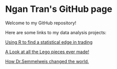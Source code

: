 # Ngan Tran's GitHub page

Welcome to my GitHub repository!

Here are some links to my data analysis projects:

<a href="https://numbermuncher11.github.io/statistical-edge-for-futures-trading/">Using R to find a statistical edge in trading </a>

<a href="https://numbermuncher11.github.io/Lego/"> A Look at all the Lego pieces ever made! </a>

<a href="https://numbermuncher11.github.io/Discovery_of_handwashing/"> How Dr.Semmelweis changed the world. </a>
